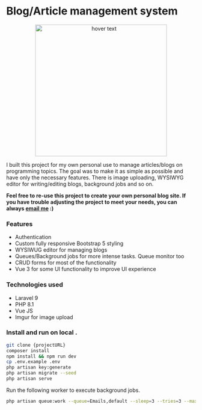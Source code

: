 # Blog/Article management system

<p align="center">
  <img src="https://ryk4.github.io/ryk4/assets/images/portfolio/local-developer.png" width="350" title="hover text">
</p>

I built this project for my own personal use to manage articles/blogs on programming topics. The goal was to make it as
simple as possible and have only the necessary features. There is image uploading, WYSIWYG editor for writing/editing
blogs, background jobs and so on.

**Feel free to re-use this project to create your own personal blog site. If you have trouble adjusting the project to
meet your needs, you can always <a href="mailto:rytiskli@gmail.com">email me</a> :)**

### Features

- Authentication
- Custom fully responsive Bootstrap 5 styling
- WYSIWUG editor for managing blogs
- Queues/Background jobs for more intense tasks. Queue monitor too
- CRUD forms for most of the functionality
- Vue 3 for some UI functionality to improve UI experience

### Technologies used

- Laravel 9
- PHP 8.1
- Vue JS
- Imgur for image upload

### Install and run on local .

```sh
git clone {projectURL}
composer install
npm install && npm run dev
cp .env.example .env
php artisan key:generate
php artisan migrate --seed
php artisan serve
```

Run the following worker to execute background jobs.

```sh
php artisan queue:work --queue=Emails,default --sleep=3 --tries=3 --max-time=3600 --timeout=1800
```

